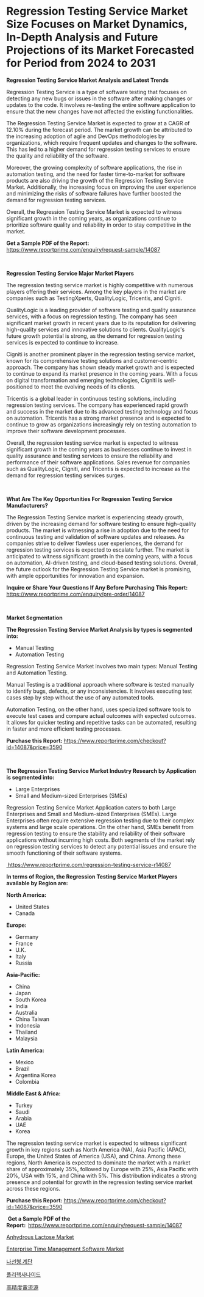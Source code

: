 <p><h1>Regression Testing Service Market Size Focuses on Market Dynamics, In-Depth Analysis and Future Projections of its Market Forecasted for Period from 2024 to 2031</h1></p><p><strong>Regression Testing Service Market Analysis and Latest Trends</strong></p>
<p><p>Regression Testing Service is a type of software testing that focuses on detecting any new bugs or issues in the software after making changes or updates to the code. It involves re-testing the entire software application to ensure that the new changes have not affected the existing functionalities.</p><p>The Regression Testing Service Market is expected to grow at a CAGR of 12.10% during the forecast period. The market growth can be attributed to the increasing adoption of agile and DevOps methodologies by organizations, which require frequent updates and changes to the software. This has led to a higher demand for regression testing services to ensure the quality and reliability of the software.</p><p>Moreover, the growing complexity of software applications, the rise in automation testing, and the need for faster time-to-market for software products are also driving the growth of the Regression Testing Service Market. Additionally, the increasing focus on improving the user experience and minimizing the risks of software failures have further boosted the demand for regression testing services.</p><p>Overall, the Regression Testing Service Market is expected to witness significant growth in the coming years, as organizations continue to prioritize software quality and reliability in order to stay competitive in the market.</p></p>
<p><strong>Get a Sample PDF of the Report:&nbsp;</strong> <a href="https://www.reportprime.com/enquiry/request-sample/14087">https://www.reportprime.com/enquiry/request-sample/14087</a></p>
<p>&nbsp;</p>
<p><strong>Regression Testing Service Major Market Players</strong></p>
<p><p>The regression testing service market is highly competitive with numerous players offering their services. Among the key players in the market are companies such as TestingXperts, QualityLogic, Tricentis, and Cigniti.</p><p>QualityLogic is a leading provider of software testing and quality assurance services, with a focus on regression testing. The company has seen significant market growth in recent years due to its reputation for delivering high-quality services and innovative solutions to clients. QualityLogic's future growth potential is strong, as the demand for regression testing services is expected to continue to increase.</p><p>Cigniti is another prominent player in the regression testing service market, known for its comprehensive testing solutions and customer-centric approach. The company has shown steady market growth and is expected to continue to expand its market presence in the coming years. With a focus on digital transformation and emerging technologies, Cigniti is well-positioned to meet the evolving needs of its clients.</p><p>Tricentis is a global leader in continuous testing solutions, including regression testing services. The company has experienced rapid growth and success in the market due to its advanced testing technology and focus on automation. Tricentis has a strong market presence and is expected to continue to grow as organizations increasingly rely on testing automation to improve their software development processes.</p><p>Overall, the regression testing service market is expected to witness significant growth in the coming years as businesses continue to invest in quality assurance and testing services to ensure the reliability and performance of their software applications. Sales revenue for companies such as QualityLogic, Cigniti, and Tricentis is expected to increase as the demand for regression testing services surges.</p></p>
<p>&nbsp;</p>
<p><strong>What Are The Key Opportunities For Regression Testing Service Manufacturers?</strong></p>
<p><p>The Regression Testing Service market is experiencing steady growth, driven by the increasing demand for software testing to ensure high-quality products. The market is witnessing a rise in adoption due to the need for continuous testing and validation of software updates and releases. As companies strive to deliver flawless user experiences, the demand for regression testing services is expected to escalate further. The market is anticipated to witness significant growth in the coming years, with a focus on automation, AI-driven testing, and cloud-based testing solutions. Overall, the future outlook for the Regression Testing Service market is promising, with ample opportunities for innovation and expansion.</p></p>
<p><strong>Inquire or Share Your Questions If Any Before Purchasing This Report:</strong> <a href="https://www.reportprime.com/enquiry/pre-order/14087">https://www.reportprime.com/enquiry/pre-order/14087</a></p>
<p>&nbsp;</p>
<p><strong>Market Segmentation</strong></p>
<p><strong>The Regression Testing Service Market Analysis by types is segmented into:</strong></p>
<p><ul><li>Manual Testing</li><li>Automation Testing</li></ul></p>
<p><p>Regression Testing Service Market involves two main types: Manual Testing and Automation Testing. </p><p>Manual Testing is a traditional approach where software is tested manually to identify bugs, defects, or any inconsistencies. It involves executing test cases step by step without the use of any automated tools.</p><p>Automation Testing, on the other hand, uses specialized software tools to execute test cases and compare actual outcomes with expected outcomes. It allows for quicker testing and repetitive tasks can be automated, resulting in faster and more efficient testing processes.</p></p>
<p><strong>Purchase this Report:&nbsp;</strong><a href="https://www.reportprime.com/checkout?id=14087&price=3590">https://www.reportprime.com/checkout?id=14087&price=3590</a></p>
<p>&nbsp;</p>
<p><strong>The Regression Testing Service Market Industry Research by Application is segmented into:</strong></p>
<p><ul><li>Large Enterprises</li><li>Small and Medium-sized Enterprises (SMEs)</li></ul></p>
<p><p>Regression Testing Service Market Application caters to both Large Enterprises and Small and Medium-sized Enterprises (SMEs). Large Enterprises often require extensive regression testing due to their complex systems and large scale operations. On the other hand, SMEs benefit from regression testing to ensure the stability and reliability of their software applications without incurring high costs. Both segments of the market rely on regression testing services to detect any potential issues and ensure the smooth functioning of their software systems.</p></p>
<p><a href="https://www.reportprime.com/regression-testing-service-r14087">&nbsp;https://www.reportprime.com/regression-testing-service-r14087</a></p>
<p><strong>In terms of Region, the Regression Testing Service Market Players available by Region are:</strong></p>
<p>
    <p> <strong> North America: </strong>
        <ul>
            <li>United States</li>
            <li>Canada</li>
        </ul>
        </p> 
    <p> <strong> Europe: </strong>
        <ul>
            <li>Germany</li>
            <li>France</li>
            <li>U.K.</li>
            <li>Italy</li>
            <li>Russia</li>
        </ul>
        </p> 
    <p> <strong> Asia-Pacific: </strong>
        <ul>
            <li>China</li>
            <li>Japan</li>
            <li>South Korea</li>
            <li>India</li>
            <li>Australia</li>
            <li>China Taiwan</li>
            <li>Indonesia</li>
            <li>Thailand</li>
            <li>Malaysia</li>
        </ul>
        </p> 
    <p> <strong> Latin America: </strong>
        <ul>
            <li>Mexico</li>
            <li>Brazil</li>
            <li>Argentina Korea</li>
            <li>Colombia</li>
        </ul>
        </p> 
    <p> <strong> Middle East & Africa: </strong>
        <ul>
            <li>Turkey</li>
            <li>Saudi</li>
            <li>Arabia</li>
            <li>UAE</li>
            <li>Korea</li>
        </ul>
    </p>
    </p>
<p><p>The regression testing service market is expected to witness significant growth in key regions such as North America (NA), Asia Pacific (APAC), Europe, the United States of America (USA), and China. Among these regions, North America is expected to dominate the market with a market share of approximately 35%, followed by Europe with 25%, Asia Pacific with 20%, USA with 15%, and China with 5%. This distribution indicates a strong presence and potential for growth in the regression testing service market across these regions.</p></p>
<p><strong>Purchase this Report: </strong><a href="https://www.reportprime.com/checkout?id=14087&price=3590">https://www.reportprime.com/checkout?id=14087&price=3590</a></p>
<p>&nbsp;<strong>Get a Sample PDF of the Report:&nbsp;&nbsp;</strong><a href="https://www.reportprime.com/enquiry/request-sample/14087">https://www.reportprime.com/enquiry/request-sample/14087</a></p>
<p><strong></strong></p>
<p><p><a href="https://issuu.com/reportprime-2/docs/anhydrous-lactose-market-size-2030.pptx">Anhydrous Lactose Market</a></p><p><a href="https://github.com/elizabethdagraca/Market-Research-Report-List-2/blob/main/enterprise-time-management-software-market.md">Enterprise Time Management Software Market</a></p><p><a href="https://github.com/TrevorKruvalis5678/Market-Research-Report-List-1/blob/main/907456922964.md">나선형 계단</a></p><p><a href="https://github.com/lzuwsfreyoq70/Market-Research-Report-List-1/blob/main/217276522963.md">폴리헥사나이드</a></p><p><a href="https://github.com/avwofrml53535/Market-Research-Report-List-1/blob/main/649774025082.md">高精度電流源</a></p></p>